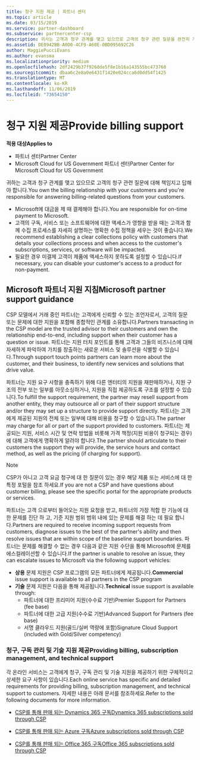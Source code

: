 ```yaml
---
title: 청구 지원 제공 | 파트너 센터
ms.topic: article
ms.date: 03/15/2019
ms.service: partner-dashboard
ms.subservice: partnercenter-csp
description: 귀사는 고객과 청구 관계를 맺고 있으므로 고객의 청구 관련 질문을 완전히 지원해야 합니다.
ms.assetid: DE0942BB-A0D0-4CF9-A60E-0BD095692C26
author: MaggiePucciEvans
ms.author: evansma
ms.localizationpriority: medium
ms.openlocfilehash: 2df2429b37f9260de5f8e1b16a143555bc473760
ms.sourcegitcommit: dbaa6c2e8a0e6431f1420e024cca6d0dd54f1425
ms.translationtype: MT
ms.contentlocale: ko-KR
ms.lasthandoff: 11/06/2019
ms.locfileid: "73654150"
---
```

# <a name="provide-billing-support"></a><span data-ttu-id="85ecf-103">청구 지원 제공</span><span class="sxs-lookup"><span data-stu-id="85ecf-103">Provide billing support</span></span>

<span data-ttu-id="85ecf-104">**적용 대상**</span><span class="sxs-lookup"><span data-stu-id="85ecf-104">**Applies to**</span></span>

-  <span data-ttu-id="85ecf-105">파트너 센터</span><span class="sxs-lookup"><span data-stu-id="85ecf-105">Partner Center</span></span>
-  <span data-ttu-id="85ecf-106">Microsoft Cloud for US Government 파트너 센터</span><span class="sxs-lookup"><span data-stu-id="85ecf-106">Partner Center for Microsoft Cloud for US Government</span></span>


<span data-ttu-id="85ecf-107">귀하는 고객과 청구 관계를 맺고 있으므로 고객의 청구 관련 질문에 대해 책임지고 답해야 합니다.</span><span class="sxs-lookup"><span data-stu-id="85ecf-107">You own the billing relationship with your customers and you're responsible for answering billing-related questions from your customers.</span></span>

-   <span data-ttu-id="85ecf-108">Microsoft에 대금을 제 때 결제해야 합니다.</span><span class="sxs-lookup"><span data-stu-id="85ecf-108">You are responsible for on-time payment to Microsoft.</span></span>
-   <span data-ttu-id="85ecf-109">고객의 구독, 서비스 또는 소프트웨어에 대한 액세스가 영향을 받을 때는 고객과 함께 수집 프로세스를 자세히 설명하는 명확한 수집 정책을 세우는 것이 좋습니다.</span><span class="sxs-lookup"><span data-stu-id="85ecf-109">We recommend establishing a clear collections policy with customers that details your collections process and when access to the customer's subscriptions, services, or software will be impacted.</span></span>
-   <span data-ttu-id="85ecf-110">필요한 경우 미결제 고객이 제품에 액세스하지 못하도록 설정할 수 있습니다.</span><span class="sxs-lookup"><span data-stu-id="85ecf-110">If necessary, you can disable your customer's access to a product for non-payment.</span></span>

## <a name="microsoft-partner-support-guidance"></a><span data-ttu-id="85ecf-111">Microsoft 파트너 지원 지침</span><span class="sxs-lookup"><span data-stu-id="85ecf-111">Microsoft partner support guidance</span></span>

<span data-ttu-id="85ecf-112">CSP 모델에서 거래 중인 파트너는 고객에게 신뢰할 수 있는 조언자로서, 고객의 질문 또는 문제에 대한 지원을 포함해 종합적인 관계를 소유합니다.</span><span class="sxs-lookup"><span data-stu-id="85ecf-112">Partners transacting in the CSP model are the trusted advisor to their customers and own the relationship end-to-end, including support when their customer has a question or issue.</span></span> <span data-ttu-id="85ecf-113">파트너는 지원 터치 포인트를 통해 고객과 그들의 비즈니스에 대해 자세하게 파악하여 가치를 창출하는 새로운 서비스 및 솔루션을 식별할 수 있습니다.</span><span class="sxs-lookup"><span data-stu-id="85ecf-113">Through support touch points partners can learn more about the customer, and their business, to identify new services and solutions that drive value.</span></span>

<span data-ttu-id="85ecf-114">파트너는 지원 요구 사항을 충족하기 위해 다른 엔터티의 지원을 재판매하거나, 지원 구조의 전부 또는 일부를 아웃소싱하거나, 지원을 직접 제공하도록 구조를 설정할 수 있습니다.</span><span class="sxs-lookup"><span data-stu-id="85ecf-114">To fulfill the support requirement, the partner may resell support from another entity, they may outsource all or part of their support structure and/or they may set up a structure to provide support directly.</span></span>  <span data-ttu-id="85ecf-115">파트너는 고객에게 제공된 지원의 전체 또는 일부에 대해 비용을 청구할 수 있습니다.</span><span class="sxs-lookup"><span data-stu-id="85ecf-115">The partner may charge for all or part of the support provided to customers.</span></span> <span data-ttu-id="85ecf-116">파트너는 제공되는 지원, 서비스 시간 및 연락 방법을 비롯해 가격 책정(지원 비용이 청구되는 경우)에 대해 고객에게 명확하게 알려야 합니다.</span><span class="sxs-lookup"><span data-stu-id="85ecf-116">The partner should articulate to their customers the support they will provide, the service hours and contact method, as well as the pricing (if charging for support).</span></span> 

>[!Note]
><span data-ttu-id="85ecf-117">CSP가 아니고 고객 요금 청구에 대 한 질문이 있는 경우 해당 제품 또는 서비스에 대 한 특정 포털을 참조 하세요.</span><span class="sxs-lookup"><span data-stu-id="85ecf-117">If you are not a CSP and have questions about customer billing, please see the specific portal for the appropriate products or services.</span></span>

<span data-ttu-id="85ecf-118">파트너는 고객 으로부터 들어오는 지원 요청을 받고, 파트너의 가장 적합 한 기능에 대 한 문제를 진단 하 고, 기준 지원 범위 범위 내에 있는 문제를 해결 하는 데 필요 합니다.</span><span class="sxs-lookup"><span data-stu-id="85ecf-118">Partners are required to receive incoming support requests from customers, diagnose issues to the best of the partner's ability and then resolve issues that are within scope of the baseline support boundaries.</span></span> <span data-ttu-id="85ecf-119">파트너는 문제를 해결할 수 없는 경우 다음과 같은 지원 수단을 통해 Microsoft에 문제를 에스컬레이션할 수 있습니다.</span><span class="sxs-lookup"><span data-stu-id="85ecf-119">If the partner is unable to resolve an issue, they can escalate issues to Microsoft via the following support vehicles:</span></span>

- <span data-ttu-id="85ecf-120">**상용** 문제 지원은 CSP 프로그램의 모든 파트너에게 제공됩니다.</span><span class="sxs-lookup"><span data-stu-id="85ecf-120">**Commercial** issue support is available to all partners in the CSP program</span></span>
-   <span data-ttu-id="85ecf-121">**기술** 문제 지원은 다음을 통해 제공됩니다.</span><span class="sxs-lookup"><span data-stu-id="85ecf-121">**Technical** issue support is available through:</span></span>
    -   <span data-ttu-id="85ecf-122">파트너에 대한 프리미어 지원(수수료 기반)</span><span class="sxs-lookup"><span data-stu-id="85ecf-122">Premier Support for Partners (fee base)</span></span>
    -   <span data-ttu-id="85ecf-123">파트너에 대한 고급 지원(수수료 기반)</span><span class="sxs-lookup"><span data-stu-id="85ecf-123">Advanced Support for Partners (fee base)</span></span>
    -   <span data-ttu-id="85ecf-124">서명 클라우드 지원(골드/실버 역량에 포함)</span><span class="sxs-lookup"><span data-stu-id="85ecf-124">Signature Cloud Support (included with Gold/Silver competency)</span></span>

### <a name="providing-billing-subscription-management-and-technical-support"></a><span data-ttu-id="85ecf-125">청구, 구독 관리 및 기술 지원 제공</span><span class="sxs-lookup"><span data-stu-id="85ecf-125">Providing billing, subscription management, and technical support</span></span> 

<span data-ttu-id="85ecf-126">각 온라인 서비스는 고객에게 청구, 구독 관리 및 기술 지원을 제공하기 위한 구체적이고 상세한 요구 사항이 있습니다.</span><span class="sxs-lookup"><span data-stu-id="85ecf-126">Each online service has specific and detailed requirements for providing billing, subscription management, and technical support to customers.</span></span> <span data-ttu-id="85ecf-127">자세한 내용은 아래 문서를 참조하세요.</span><span class="sxs-lookup"><span data-stu-id="85ecf-127">Refer to the following documents for more information.</span></span>

-   [<span data-ttu-id="85ecf-128">CSP를 통해 판매 되는 Dynamics 365 구독</span><span class="sxs-lookup"><span data-stu-id="85ecf-128">Dynamics 365 subscriptions sold through CSP</span></span>](https://www.microsoftpartnercommunity.com/t5/CSP/Microsoft-Partner-Support-Guidance/m-p/5262#M30)

-   [<span data-ttu-id="85ecf-129">CSP를 통해 판매 되는 Azure 구독</span><span class="sxs-lookup"><span data-stu-id="85ecf-129">Azure subscriptions sold through CSP</span></span>](https://www.microsoftpartnercommunity.com/t5/CSP/Microsoft-Partner-Support-Guidance/m-p/5263#M31)

-   [<span data-ttu-id="85ecf-130">CSP를 통해 판매 되는 Office 365 구독</span><span class="sxs-lookup"><span data-stu-id="85ecf-130">Office 365 subscriptions sold through CSP</span></span>](https://www.microsoftpartnercommunity.com/t5/CSP/Microsoft-Partner-Support-Guidance/m-p/5264#M32)
 

